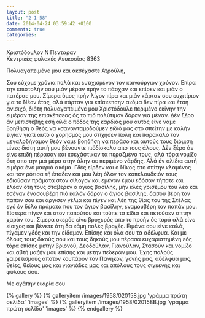 ```yaml
---
layout: post
title: "2-1-58"
date: 2014-04-24 03:59:42 +0100
comments: true
categories: 
---
```


Χριστόδουλον Ν Πενταραν<br/>
Κεντρικές φυλακές Λευκοσίας 8363<br/>

Πολυαγαπειμένε μου και ακσέχαστε Ατρούλη,

Σου εύχομε χρόνια πολά και ευτιχισμένον τον καινούργιον χρόνον. Επίρα την επιστολήν σου μιάν μέραν πρήν το πάσχαν και επίρεν και μιάν ο πατέρας μου. Σίμερα όμος πρήν λίγον πίρα και μιάν κάρταν σου ευχιτίριον για το Νέον έτος, αλά κάρταν για επίσκεπσην ακόμα δεν πίρα και έτση ανισιχό, διότη πολυαγαπειμένε μου Χριστόδουλε περιμένο εκίνην την ειμέραν της επισκέπσεος ός το πιό πολύτιμον δόρον για μέναν. Δέν ξέρο άν μεπιστέβης εσή αλά ο πόδος της καρδιάς μου αυτός είνε ναμε βοηθήση ο θεός να κσανανταμοδούμεν ειδιό μας στο σπείτην με καλήν ειγίαν γιατί αυτό ο χορησμός μου στίχησεν πολή και παρακαλό τον μεγαλοδήναμον θεόν ναμε βοηδήση να περάσο και αυτούς τους διόμιση μίνες διότη αυτή μου βένουντε πιόδίσκολυ απο τους άλους. Δέν ξέρο άν είνε επιδή πέρασαν και κσεχάστικαν τα περαζμένα τους, αλά τόρα νομίζο ότη απο την μιά μέρα στην άλην σε περιμένο νάρδης. Αλά έν αλίδια αυτή ειμέρα ένε μακριά ακόμα. Γδές είρδεν και ο Νϊκος στο σπίτην κλαμένος και τον ρότισα τή έπαδεν και μου λέη όλον τον κοπελουδκιόν τους εδιούσαν πράματα στον σίλογον και εμέναν έμου εδόσαν τήποτε και ελέαν ότη τους στάβερεν ο άγιος βασίλης, μήν κλές γρισέμου του λέο και εσέναν ένασουβέρη πιό καλόν δόρον ο άγιος βασίλης, δασου βέρη τον παπάν σου και άργισεν γέλια και πίγεν και λέη της θίας του της Στέλας εγό έν δέλο πράματα που τον άγιον βασίλην, εναμουβέρη τον παπάν μου. Είστερα πίγεν και στον παπούτου και τούπε τα είδια και πετούσεν απτην χαράν του. Σίμερα οκερός είνε βροχερός απο το προήν ός τορά αλά είνε είσιχος και βένετε ότη δα κάμη πολές βροχές.
Ειμάνα σου είνε καλά, πίγαμεν γδές και την είδαμεν. Επίσης και όλα σου τα αδέλφυα. Και με όλους τους δικούς σου και τους δηκούς μου πέρασα ευχαριστημένη εός τόρα επίσης μετην βριονού, Δεοδούλαν, Γιανούλαν, Στασούν και νομίζο και αβτή μαζήν μου επίσης και μετην πεδεράν μου.
Έχης πολούς χαιρετισμούς αποτον κουπάρον τον Πανήκον, γονής μας, αδέλφυα μας, θείες, θείους μας και γιαγιάδες μας και απόλους τους σιγκενής και φύλους σου.

Με αγάπην εικιρία σου

{% gallery %}
  {% galleryitem /images/1958/020158.jpg 'γράμμα πρώτη σελίδα' 'images' %}
  {% galleryitem /images/1958/020158B.jpg 'γράμμα πρώτη σελίδα' 'images' %}
{% endgallery %}
